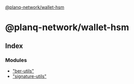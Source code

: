 [@planq-network/wallet-hsm](README.md)

# @planq-network/wallet-hsm

## Index

### Modules

* ["ber-utils"](modules/_ber_utils_.md)
* ["signature-utils"](modules/_signature_utils_.md)
